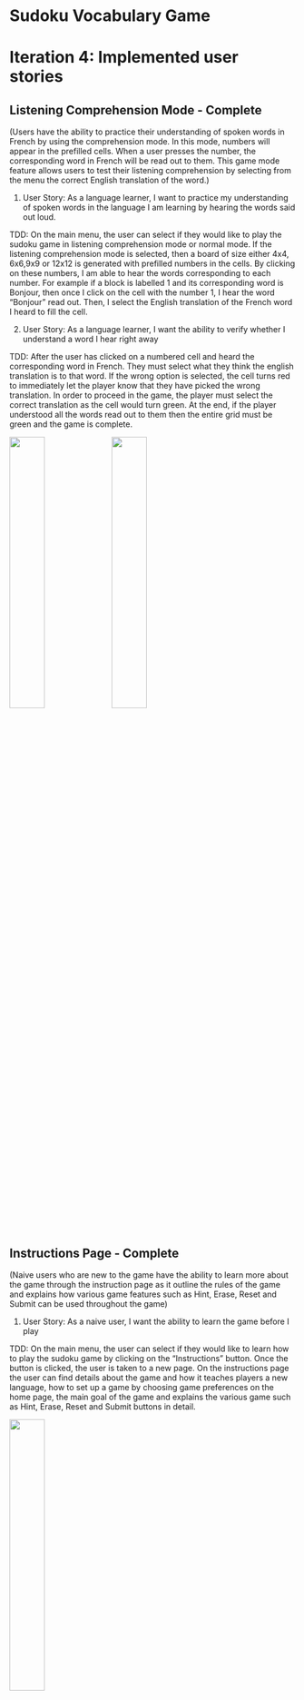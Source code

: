 # Sudoku Vocabulary Game


# Iteration 4: Implemented user stories



## Listening Comprehension Mode -  Complete

(Users have the ability to practice their  understanding of spoken words in French by using the comprehension mode. In this mode, numbers will appear in the prefilled cells. When a user presses the number, the corresponding word in French will be read out to them. This game mode feature allows users to test their listening comprehension by selecting from the menu the correct English translation of the word.)

1. User Story: As a language learner,  I want to practice my understanding of spoken words in the language I am learning by hearing the words said out loud.

TDD: On the main menu, the user can select if they would like to play the sudoku game in listening comprehension mode or normal mode. If the listening comprehension mode is selected, then a board of size either 4x4, 6x6,9x9 or 12x12 is generated with prefilled numbers in the cells. By clicking on these numbers, I am able to hear the words corresponding to each number. For example if a block is labelled 1 and its corresponding word is Bonjour, then once I click on the cell with the number 1, I hear the word “Bonjour” read out. Then, I select the English translation of the French word I heard to fill the cell.


2. User Story: As a language learner,  I want the ability to verify whether I understand a word I hear right away

TDD: After the user has clicked on a numbered cell and heard the corresponding word in French. They must select what they think the english translation is to that word. If the wrong option is selected, the cell turns red to immediately let the player know that they have picked the wrong translation. In order to proceed in the game, the player must select the correct translation as the cell would turn green. At the end, if the player understood all the words read out to them then the entire grid must be green and the game is complete.

<p float="left">
<img src="/img/por_lc.png" width="35%" />
<img src="/img/land_lc.png" width="35%" />
</p>

<br>

## Instructions Page -  Complete

(Naive users who are new to the game have the ability to learn more about the game through the instruction page as it outline the rules of the game and explains how various game features such as Hint, Erase, Reset and Submit can be used throughout the game)

1. User Story: As a naive user, I want the ability to learn the game before I play

TDD: On the main menu, the user can select if they would like to learn how to play the sudoku game by clicking on the “Instructions” button. Once the button is clicked, the user is taken to a new page. On the instructions page the user can find details about the game and how it teaches players a new language, how to set up a game by choosing game preferences on the home page, the main goal of the game and explains the various game such as Hint, Erase, Reset and Submit buttons in detail.

<p float="left">
<img src="/img/instructionsFinal.png" width="35%" />
</p>

<br>



## Different Sudoku Grid Sizes: Complete

(Board sizes 4x4, 6x6, 9x9 and 12x12 are being supported in our current working game. These board sizes are separated by levels of difficulty, with 4x4 and 6x6 being level Easy, 9x9 being level Medium and 12x12 being level Hard)

1. User Story: As a language teacher, I want to personalize the game for my students based on their level of understanding and to meet their language learning goals without making the game unnecessarily difficult or easy.

TDD: As soon as the app is opened the user can pick the level of difficulty they would like to play with. Each level corresponds to a grid size, for example an Easy level would be of grid size 4x4, Medium is grid size 6x6 and Difficult is grid size 9x9 and Extra difficult to 12x12.

2. User Story:  As a language learner who is an expert in Sudoku, I would like to play in a challenging mode which has a grid size of 12x12 so I can learn many new words and enjoy the game.

TDD: On the menu page, the user can select the level of difficulty they would like to play with and there is an option to play on a 12x12 board for an extra challenge. Once the user selects that option, a 12x12 board is generated on the screen with 12 corresponding word pairs.

<p float="left">
<img src="/img/porFinal_six.png" width="33%" />
<img src="/img/porFinal_ninexnine.png" width="33%" />
<img src="/img/landFinal_twelvextwelve.png" width="33%" />
</p>

<br>

## Different Devices: Complete
(Portrait and Landscape orientations of a phone are being supported in our current working game. In addition, the game can be played on a Tablet as the landscape and portrait orientations of a tablet are also being supported)
1. User Story: As someone who wants to learn new vocabulary, I prefer playing the language learning Sudoku game on a bigger screen to better view the contents such as longer words and enhance my gameplay experience.

TDD: Sudoku game users have the ability to play the game on devices with larger screens such as Ipad/Tablet. When the app is initially opened it detects the type of device being used and adjusts accordingly to fit the different screen sizes and displays the sudoku board and buttons in a responsive and organized manner.


<p float="left">
<img src="/img/tablet_landFinal.png" width="33%" />
<img src="/img/tablet_porFinal.png" width="33%" />
</p>

<br>

2. User Story:  As someone who uses public transport regularly, I want to be able to play the Sudoku game in landscape mode to better read longer words without compromising on the functionally of the game

TDD: When the user rotates the screen from portrait to landscape mode, the app detects the change internally and adjusts the app features accordingly. The landscape view allows for longer words to be visible in larger fonts and thus the Sudoku board is placed to one side of the screen to broaden the cells in the boards to showcase the longer words. The gameplay buttons are placed parallel to the sudoku board so that the user can easily click on a button and add words to the board. The core functionality of the game remains the same regardless of portrait or landscape mode.

<p float="left">
<img src="/img/landscape12x12.png" width="33%" />
</p>


<p float="left">
<img src="/img/portraitPhoneHome.png" width="33%" />
<img src="/img/landscapePhoneHome.png" width="33%" />
</p>
<br>

## Hint, Erase, Stopwatch  and Reset  Functionality - Complete

(Users have the ability to get hints if they are stuck; Erase a word if they wish to remove a specific word from the board; Reset the entire board to its initial state by removing all their edits to board)
1. User Story:  As someone who is learning to play sudoku, I would like to have a feature that helps me when I am stuck.

TDD: If a player is stuck in the game and would like to get assistance, the hint button at the bottom of the board would tell the user where a specific word on the board should be placed. This would allow the player to continue playing the game and notice patterns to learn the game

2. User Story: As a sudoku game player, I want the ability to remove a word I placed on the board.

TDD: If a player places a word on the board by mistake or if they wish to remove a word from the board, they have the ability to select that specific cell and click on the Erase button at the bottom of the screen. Once they click the Erase button, the word is removed from the board and that cell becomes empty.

3. User Story:  As a player, I want the ability to clear the whole sudoku board so that I can start again.

TDD: If a player wishes to start the game again on the same board, they have the ability to remove all the words they previously added to the board by clicking the Restart button. Once a user clicks the Restart button, all their prior edits to the board are removed and the initially generated board is shown.

3. User Story:  As a sudoku player, I want the ability to track how long it takes me to finish a game of sudoku successfully

TDD: There is a timer built in the Sudoku application that starts as soon as a selected board is generated and is only stopped once the user submits their response.

<p float="left">
<img src="/img/allBoardButtons.png" width="33%" />
</p>
<br>


## Color Coordinate Board Organization - Complete

1. As a sudoku game player I want an easy to understand color coordinated board that makes it easier to view the inner subdivided boxes of the grid.

- As soon as the game begins, a clear board is displayed to the user with words and a submit button. The teal color is used to outline the inner subdivided boxes of the grid which in this case is the 2x2 block.

<p float="left">
<img src="/img/main_submit.png" width="33%" />
</p> 
<br>

2. As a sudoku game player I want the Sudoku board to have a few words already added to the grid. These words should be distinct from the words I add to the board.

- The game begins with a few words on the board to guide the user. These words are bolded and gray in color and cannot be clicked on to alter the board. The words the user adds are blue in color and can be changed at any time.

<p float="left">
<img src="/img/addedword.png" width="33%" />
</p>
<br>

## Sudoku Solution Verification - Complete 

3. As a sudoku game player I want the ability to verify if my answers were correct after completing the board.

- Once all the cells on the board have been filled, the user can select the submit button which will validate their response. A message letting the user know if their status is visible as either Correct or incorrect.

<p float="left">
<img src="/img/correct_sol.png" width="33%" />
<img src="/img/incorrectsol.png" width="33%" />
</p>
<br>

## Hint Functionality- Complete

2.  As a novice user, I want hints for words that I don't know, so that I can still progress through the game.

- When a user gets stuck, tapping on the hint button will randomly the correct answer to a random cell.

<p float="left">
<img src="/img/hintExample.png" width="38%" />
</p>

## Highlight Selected cell - Complete

1.  As a novice user, the user interface user interface an easy-to-use, so that I don't get frustrated while playing.

- When a user plays the game, pressing on the grid will highlight it, and tapping on the word will place that word into the grid.

<p float="left">
<img src="/img/initialBoard.jpg" width="33%" />
<img src="/img/onInsert_initial.jpg" width="33%" /> 
<img src="/img/onInsert_done.jpg" width="33%" />
</p>

- When a user plays the game, pressing on the grid will highlight it, and then pressing the erase button will remove the word from that grid.

<p float="left">
<img src="/img/highlightCell.png" width="38%"  />
</p>


## Different devices and various grid sizes - Complete

1. As someone who wants to learn new vocabulary, I prefer playing the language learning Sudoku game on a bigger screen to better view the contents such as longer words and enhance my gameplay experience.

- Sudoku game users have the ability to play the game on devices with larger screens such as Ipad/Tablet. When the app is initially opened it detects the type of device being used and adjusts accordingly to fit the different screen sizes and displays the sudoku board and buttons in a responsive and organized manner.

<p float="left">
<img src="/img/9x9gridboard.PNG" width="33%" />
</p>
<br>

2. As someone who uses public transport regularly, I want to be able to play the Sudoku game in landscape mode to better read longer words without compromising on the functionally of the game

- When the user rotates the screen from portrait to landscape mode, the app detects the change internally and adjusts the app features accordingly. The landscape view allows for longer words to be visible in larger fonts and thus the Sudoku board is placed to one side of the screen to broaden the cells in the boards to showcase the longer words. The gameplay buttons are placed parallel to the sudoku board so that the user can easily click on a button and add words to the board. The core functionality of the game remains the same regardless of portrait or landscape mode.
<p float="left">
<img src="/img/landscape-potrait.PNG" width="55%" />
</p>





